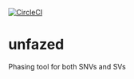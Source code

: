 [![CircleCI](https://circleci.com/gh/jbelyeu/unfazed/tree/master.svg?style=svg)](https://circleci.com/gh/jbelyeu/unfazed/tree/master)

# unfazed
Phasing tool for both SNVs and SVs
